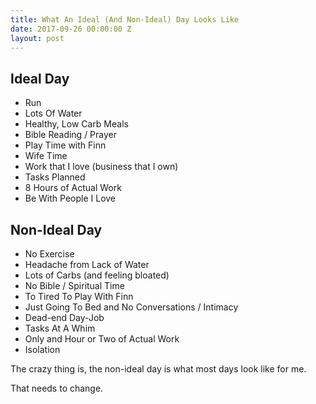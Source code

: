 ```yaml
---
title: What An Ideal (And Non-Ideal) Day Looks Like
date: 2017-09-26 00:00:00 Z
layout: post
---
```


## Ideal Day

- Run
- Lots Of Water
- Healthy, Low Carb Meals
- Bible Reading / Prayer
- Play Time with Finn
- Wife Time
- Work that I love (business that I own)
- Tasks Planned
- 8 Hours of Actual Work
- Be With People I Love

## Non-Ideal Day
- No Exercise
- Headache from Lack of Water
- Lots of Carbs (and feeling bloated)
- No Bible / Spiritual Time
- To Tired To Play With Finn
- Just Going To Bed and No Conversations / Intimacy
- Dead-end Day-Job
- Tasks At A Whim
- Only and Hour or Two of Actual Work
- Isolation

The crazy thing is, the non-ideal day is what most days look like for me.

That needs to change.

